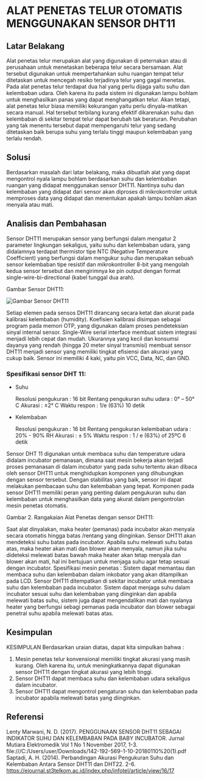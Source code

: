 # ALAT PENETAS TELUR OTOMATIS MENGGUNAKAN SENSOR DHT11

## Latar Belakang
Alat penetas telur merupakan alat yang digunakan di peternakan atau di perusahaan untuk menetaskan beberapa telur secara bersamaan. Alat tersebut digunakan untuk mempertahankan suhu ruangan tempat telur ditetaskan untuk mencegah resiko terjadinya telur yang gagal menetas. Pada alat penetas telur terdapat dua hal yang perlu dijaga yaitu suhu dan kelembaban udara. Oleh karena itu pada sistem ini digunakan lampu bohlam untuk menghasilkan panas yang dapat menghangatkan telur.
Akan tetapi, alat penetas telur biasa memiliki kekurangan yaitu perlu dinyala-matikan secara manual. Hal tersebut terbilang kurang efektif dikarenakan suhu dan kelembaban di sekitar tempat telur dapat berubah tak beraturan. Perubahan yang tak menentu tersebut dapat mempengaruhi telur yang sedang ditetaskan baik berupa suhu yang terlalu tinggi maupun kelembaban yang terlalu rendah.
  
## Solusi
Berdasarkan masalah dari latar belakang, maka dibuatlah alat yang dapat mengontrol nyala lampu bohlam berdasarkan suhu dan kelembaban ruangan yang didapat menggunakan sensor DHT11. Nantinya suhu dan kelembaban yang didapat dari sensor akan diproses di mikrokontroler untuk memproses data yang didapat dan menentukan apakah lampu bohlam akan menyala atau mati. 

## Analisis dan Pembahasan 
Sensor DHT11 merupakan sensor yang berfungsi dalam mengatur 2 parameter lingkungan sekaligus, yaitu suhu dan kelembaban udara, yang didalamnya terdapat thermistor tipe NTC (Negative Temperature Coefficient) yang berfungsi dalam mengukur suhu dan merupakan sebuah sensor kelembaban tipe resistif dan mikrokontroller 8-bit yang mengolah kedua sensor tersebut dan mengirimnya ke pin output dengan format single-wire-bi-directional (kabel tunggal dua arah).

Gambar Sensor DHT11:

![Gambar Sensor DHT11](https://user-images.githubusercontent.com/92198564/172817137-b307f74d-293f-49ac-abcf-f7740653f4aa.png)

Setiap elemen pada sensos DHT11 dirancang secara ketat dan akurat pada kalibrasi kelembaban (humidity). Koefisien kalibrasi disimpan sebagai program pada memori OTP, yang digunakan dalam proses pendeteksian sinyal internal sensor. Single-Wire serial interface membuat sistem integrasi menjadi lebih cepat dan mudah. Ukurannya yang kecil dan konsumsi dayanya yang rendah (hingga 20 meter sinyal transmisi) membuat sensor DHT11 menjadi sensor yang memiliki tingkat efisiensi dan akurasi yang cukup baik. Sensor ini memiliki 4 kaki, yaitu pin VCC, Data, NC, dan GND.

### Spesifikasi sensor DHT 11:
- Suhu

	Resolusi pengukuran : 16 bit
	Rentang pengukuran suhu udara : 0° – 50° C 
	Akurasi : ±2° C 
	Waktu respon : 1/e (63%) 10 detik

- Kelembaban
	
	Resolusi pengukuran : 16 bit
	Rentang pengukuran kelembaban udara : 20% - 90% RH
	Akurasi : ± 5% 
	Waktu respon : 1 / e (63%) of  25ºC 6 detik

Sensor DHT 11 digunakan untuk membaca suhu dan temperature udara didalam incubator pemanasan, dimana saat mesin bekerja akan terjadi proses pemanasan di dalam incubator yang pada suhu tertentu akan dibaca oleh sensor DHT11 untuk menghidupkan komponen yang dihubungkan dengan sensor tersebut. Dengan stabilitas yang baik, sensor ini dapat melakukan pembacaan suhu dan kelembaban yang tepat. Komponen pada sensor DHT11 memiliki peran yang penting dalam pengukuran suhu dan kelembaban untuk menghasilkan data yang akurat dalam pengontrolan mesin penetas otomatis. 

Gambar 2. Rangakaian Alat Penetas dengan sensor DHT11:


Saat alat dinyalakan, maka heater (pemanas) pada incubator akan menyala secara otomatis hingga batas /rentang yang diinginkan. Sensor DHT11 akan mendeteksi suhu batas pada incubator. Apabila suhu melewati suhu batas atas, maka heater akan mati dan blower akan menyala, namun jika suhu dideteksi melewati batas bawah maka heater akan tetap menyala dan blower akan mati, hal ini bertujuan untuk menjaga suhu agar tetap sesuai dengan incubator.
Spesifikasi mesin penetas : 
	Sistem dapat memantau dan membaca suhu dan kelembaban dalam inkobator yang akan ditampilkan pada LCD. Sensor DHT11 ditempatkan di sekitar incubator untuk membaca suhu dan kelembaban pada incubator.
	Sistem dapat menjaga suhu dalam incubator sesuai suhu dan kelembaban yang diinginkan dan apabila melewati batas suhu, sistem juga dapat mengendalikan mati dan nyalanya heater yang berfungsi sebagi pemanas pada incubator dan blower sebagai penetral suhu apabila melewati batas atas.

## Kesimpulan
KESIMPULAN
Berdasarkan uraian diatas, dapat kita simpulkan bahwa :
1.	Mesin penetas telur konvensional memiliki tingkat akurasi yang masih kurang. Oleh karena itu, untuk meningkatkannya dapat digunakan sensor DHT11 dengan tingkat akurasi yang lebih tinggi. 
2.	Sensor DHT11 dapat membaca suhu dan kelembaban udara sekaligus dalam incubator.
3.	Sensor DHT11 dapat mengontrol pengaturan suhu dan kelembaban pada incubator apabila melewati batas yang diinginkan. 

## Referensi
Lenty Marwani, N. D. (2017). PENGGUNAAN SENSOR DHT11 SEBAGAI INDIKATOR SUHU DAN KELEMBABAN PADA BABY INCUBATOR. Jurnal Mutiara Elektromedik Vol 1 No 1 November 2017, 1-3.
                              file:///C:/Users/user/Downloads/142-192-569-1-10-20180110%20(1).pdf
Saptadi, A. H. (2014). Perbandingan Akurasi Pengukuran Suhu dan Kelembaban       Antara Sensor DHT11 dan DHT22. 2-6.
 https://ejournal.st3telkom.ac.id/index.php/infotel/article/view/16/17
